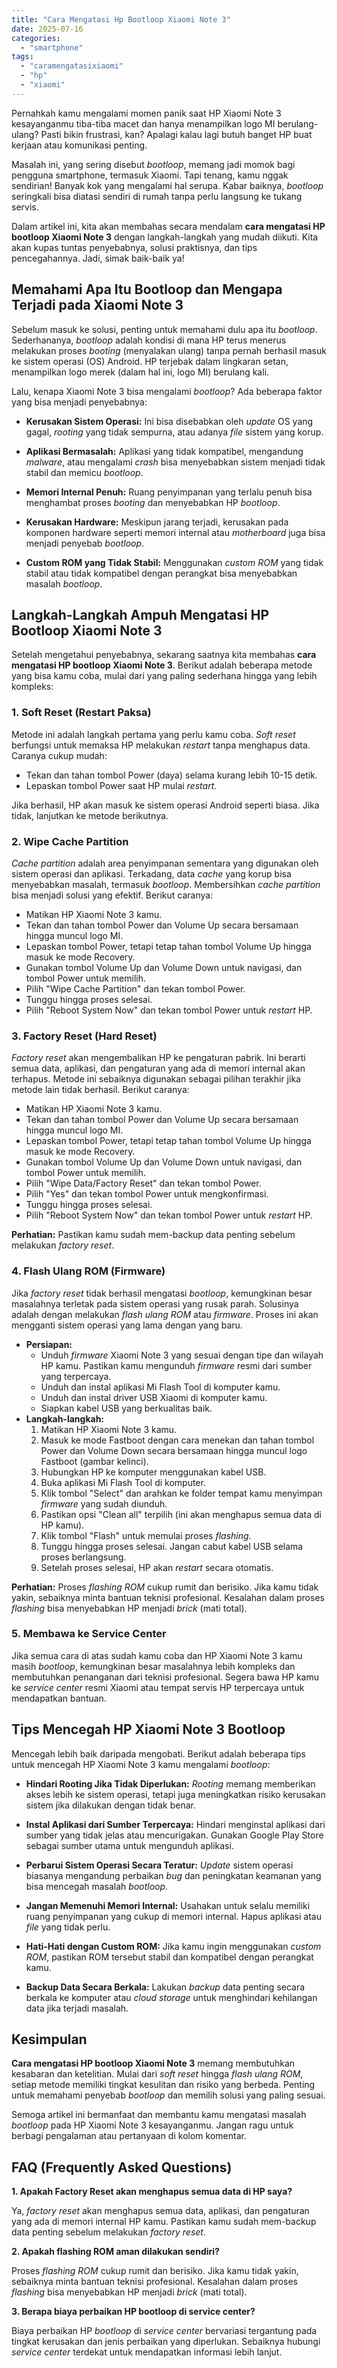 ```yaml
---
title: "Cara Mengatasi Hp Bootloop Xiaomi Note 3"
date: 2025-07-16
categories: 
  - "smartphone"
tags: 
  - "caramengatasixiaomi"
  - "hp"
  - "xiaomi"
---
```


Pernahkah kamu mengalami momen panik saat HP Xiaomi Note 3 kesayanganmu tiba-tiba macet dan hanya menampilkan logo MI berulang-ulang? Pasti bikin frustrasi, kan? Apalagi kalau lagi butuh banget HP buat kerjaan atau komunikasi penting.

Masalah ini, yang sering disebut _bootloop_, memang jadi momok bagi pengguna smartphone, termasuk Xiaomi. Tapi tenang, kamu nggak sendirian! Banyak kok yang mengalami hal serupa. Kabar baiknya, _bootloop_ seringkali bisa diatasi sendiri di rumah tanpa perlu langsung ke tukang servis.

Dalam artikel ini, kita akan membahas secara mendalam **cara mengatasi HP bootloop Xiaomi Note 3** dengan langkah-langkah yang mudah diikuti. Kita akan kupas tuntas penyebabnya, solusi praktisnya, dan tips pencegahannya. Jadi, simak baik-baik ya!

## Memahami Apa Itu Bootloop dan Mengapa Terjadi pada Xiaomi Note 3

Sebelum masuk ke solusi, penting untuk memahami dulu apa itu _bootloop_. Sederhananya, _bootloop_ adalah kondisi di mana HP terus menerus melakukan proses _booting_ (menyalakan ulang) tanpa pernah berhasil masuk ke sistem operasi (OS) Android. HP terjebak dalam lingkaran setan, menampilkan logo merek (dalam hal ini, logo MI) berulang kali.

Lalu, kenapa Xiaomi Note 3 bisa mengalami _bootloop_? Ada beberapa faktor yang bisa menjadi penyebabnya:

- **Kerusakan Sistem Operasi:** Ini bisa disebabkan oleh _update_ OS yang gagal, _rooting_ yang tidak sempurna, atau adanya _file_ sistem yang korup.
    
- **Aplikasi Bermasalah:** Aplikasi yang tidak kompatibel, mengandung _malware_, atau mengalami _crash_ bisa menyebabkan sistem menjadi tidak stabil dan memicu _bootloop_.
    
- **Memori Internal Penuh:** Ruang penyimpanan yang terlalu penuh bisa menghambat proses _booting_ dan menyebabkan HP _bootloop_.
    
- **Kerusakan Hardware:** Meskipun jarang terjadi, kerusakan pada komponen hardware seperti memori internal atau _motherboard_ juga bisa menjadi penyebab _bootloop_.
    
- **Custom ROM yang Tidak Stabil:** Menggunakan _custom ROM_ yang tidak stabil atau tidak kompatibel dengan perangkat bisa menyebabkan masalah _bootloop_.
    

## Langkah-Langkah Ampuh Mengatasi HP Bootloop Xiaomi Note 3

Setelah mengetahui penyebabnya, sekarang saatnya kita membahas **cara mengatasi HP bootloop Xiaomi Note 3**. Berikut adalah beberapa metode yang bisa kamu coba, mulai dari yang paling sederhana hingga yang lebih kompleks:

### 1\. Soft Reset (Restart Paksa)

Metode ini adalah langkah pertama yang perlu kamu coba. _Soft reset_ berfungsi untuk memaksa HP melakukan _restart_ tanpa menghapus data. Caranya cukup mudah:

- Tekan dan tahan tombol Power (daya) selama kurang lebih 10-15 detik.
- Lepaskan tombol Power saat HP mulai _restart_.

Jika berhasil, HP akan masuk ke sistem operasi Android seperti biasa. Jika tidak, lanjutkan ke metode berikutnya.

### 2\. Wipe Cache Partition

_Cache partition_ adalah area penyimpanan sementara yang digunakan oleh sistem operasi dan aplikasi. Terkadang, data _cache_ yang korup bisa menyebabkan masalah, termasuk _bootloop_. Membersihkan _cache partition_ bisa menjadi solusi yang efektif. Berikut caranya:

- Matikan HP Xiaomi Note 3 kamu.
- Tekan dan tahan tombol Power dan Volume Up secara bersamaan hingga muncul logo MI.
- Lepaskan tombol Power, tetapi tetap tahan tombol Volume Up hingga masuk ke mode Recovery.
- Gunakan tombol Volume Up dan Volume Down untuk navigasi, dan tombol Power untuk memilih.
- Pilih "Wipe Cache Partition" dan tekan tombol Power.
- Tunggu hingga proses selesai.
- Pilih "Reboot System Now" dan tekan tombol Power untuk _restart_ HP.

### 3\. Factory Reset (Hard Reset)

_Factory reset_ akan mengembalikan HP ke pengaturan pabrik. Ini berarti semua data, aplikasi, dan pengaturan yang ada di memori internal akan terhapus. Metode ini sebaiknya digunakan sebagai pilihan terakhir jika metode lain tidak berhasil. Berikut caranya:

- Matikan HP Xiaomi Note 3 kamu.
- Tekan dan tahan tombol Power dan Volume Up secara bersamaan hingga muncul logo MI.
- Lepaskan tombol Power, tetapi tetap tahan tombol Volume Up hingga masuk ke mode Recovery.
- Gunakan tombol Volume Up dan Volume Down untuk navigasi, dan tombol Power untuk memilih.
- Pilih "Wipe Data/Factory Reset" dan tekan tombol Power.
- Pilih "Yes" dan tekan tombol Power untuk mengkonfirmasi.
- Tunggu hingga proses selesai.
- Pilih "Reboot System Now" dan tekan tombol Power untuk _restart_ HP.

**Perhatian:** Pastikan kamu sudah mem-backup data penting sebelum melakukan _factory reset_.

### 4\. Flash Ulang ROM (Firmware)

Jika _factory reset_ tidak berhasil mengatasi _bootloop_, kemungkinan besar masalahnya terletak pada sistem operasi yang rusak parah. Solusinya adalah dengan melakukan _flash ulang ROM_ atau _firmware_. Proses ini akan mengganti sistem operasi yang lama dengan yang baru.

- **Persiapan:**
    - Unduh _firmware_ Xiaomi Note 3 yang sesuai dengan tipe dan wilayah HP kamu. Pastikan kamu mengunduh _firmware_ resmi dari sumber yang terpercaya.
    - Unduh dan instal aplikasi Mi Flash Tool di komputer kamu.
    - Unduh dan instal driver USB Xiaomi di komputer kamu.
    - Siapkan kabel USB yang berkualitas baik.
- **Langkah-langkah:**
    1. Matikan HP Xiaomi Note 3 kamu.
    2. Masuk ke mode Fastboot dengan cara menekan dan tahan tombol Power dan Volume Down secara bersamaan hingga muncul logo Fastboot (gambar kelinci).
    3. Hubungkan HP ke komputer menggunakan kabel USB.
    4. Buka aplikasi Mi Flash Tool di komputer.
    5. Klik tombol "Select" dan arahkan ke folder tempat kamu menyimpan _firmware_ yang sudah diunduh.
    6. Pastikan opsi "Clean all" terpilih (ini akan menghapus semua data di HP kamu).
    7. Klik tombol "Flash" untuk memulai proses _flashing_.
    8. Tunggu hingga proses selesai. Jangan cabut kabel USB selama proses berlangsung.
    9. Setelah proses selesai, HP akan _restart_ secara otomatis.

**Perhatian:** Proses _flashing ROM_ cukup rumit dan berisiko. Jika kamu tidak yakin, sebaiknya minta bantuan teknisi profesional. Kesalahan dalam proses _flashing_ bisa menyebabkan HP menjadi _brick_ (mati total).

### 5\. Membawa ke Service Center

Jika semua cara di atas sudah kamu coba dan HP Xiaomi Note 3 kamu masih _bootloop_, kemungkinan besar masalahnya lebih kompleks dan membutuhkan penanganan dari teknisi profesional. Segera bawa HP kamu ke _service center_ resmi Xiaomi atau tempat servis HP terpercaya untuk mendapatkan bantuan.

## Tips Mencegah HP Xiaomi Note 3 Bootloop

Mencegah lebih baik daripada mengobati. Berikut adalah beberapa tips untuk mencegah HP Xiaomi Note 3 kamu mengalami _bootloop_:

- **Hindari Rooting Jika Tidak Diperlukan:** _Rooting_ memang memberikan akses lebih ke sistem operasi, tetapi juga meningkatkan risiko kerusakan sistem jika dilakukan dengan tidak benar.
    
- **Instal Aplikasi dari Sumber Terpercaya:** Hindari menginstal aplikasi dari sumber yang tidak jelas atau mencurigakan. Gunakan Google Play Store sebagai sumber utama untuk mengunduh aplikasi.
    
- **Perbarui Sistem Operasi Secara Teratur:** _Update_ sistem operasi biasanya mengandung perbaikan _bug_ dan peningkatan keamanan yang bisa mencegah masalah _bootloop_.
    
- **Jangan Memenuhi Memori Internal:** Usahakan untuk selalu memiliki ruang penyimpanan yang cukup di memori internal. Hapus aplikasi atau _file_ yang tidak perlu.
    
- **Hati-Hati dengan Custom ROM:** Jika kamu ingin menggunakan _custom ROM_, pastikan ROM tersebut stabil dan kompatibel dengan perangkat kamu.
    
- **Backup Data Secara Berkala:** Lakukan _backup_ data penting secara berkala ke komputer atau _cloud storage_ untuk menghindari kehilangan data jika terjadi masalah.
    

## Kesimpulan

**Cara mengatasi HP bootloop Xiaomi Note 3** memang membutuhkan kesabaran dan ketelitian. Mulai dari _soft reset_ hingga _flash ulang ROM_, setiap metode memiliki tingkat kesulitan dan risiko yang berbeda. Penting untuk memahami penyebab _bootloop_ dan memilih solusi yang paling sesuai.

Semoga artikel ini bermanfaat dan membantu kamu mengatasi masalah _bootloop_ pada HP Xiaomi Note 3 kesayanganmu. Jangan ragu untuk berbagi pengalaman atau pertanyaan di kolom komentar.

## FAQ (Frequently Asked Questions)

**1\. Apakah Factory Reset akan menghapus semua data di HP saya?**

Ya, _factory reset_ akan menghapus semua data, aplikasi, dan pengaturan yang ada di memori internal HP kamu. Pastikan kamu sudah mem-backup data penting sebelum melakukan _factory reset_.

**2\. Apakah flashing ROM aman dilakukan sendiri?**

Proses _flashing ROM_ cukup rumit dan berisiko. Jika kamu tidak yakin, sebaiknya minta bantuan teknisi profesional. Kesalahan dalam proses _flashing_ bisa menyebabkan HP menjadi _brick_ (mati total).

**3\. Berapa biaya perbaikan HP bootloop di service center?**

Biaya perbaikan HP _bootloop_ di _service center_ bervariasi tergantung pada tingkat kerusakan dan jenis perbaikan yang diperlukan. Sebaiknya hubungi _service center_ terdekat untuk mendapatkan informasi lebih lanjut.

